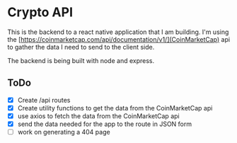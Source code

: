 # Crypto API

This is the backend to a react native application that I am building. I'm using the [https://coinmarketcap.com/api/documentation/v1/](CoinMarketCap) api to gather the data I need to send to the client side.

The backend is being built with node and express.

## ToDo

- [x] Create /api routes
- [x] Create utility functions to get the data from the CoinMarketCap api
- [x] use axios to fetch the data from the CoinMarketCap api
- [x] send the data needed for the app to the route in JSON form
- [ ] work on generating a 404 page